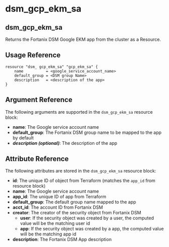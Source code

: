 # dsm\_gcp\_ekm\_sa

## dsm\_gcp\_ekm\_sa

Returns the Fortanix DSM Google EKM app from the cluster as a Resource.

## Usage Reference

```
resource "dsm_ gcp_ekm_sa" "gcp_ekm_sa" {
    name          = <google_service_account_name> 
    default_group = <DSM group Name> 
    description   = <description of the app>
}
```

## Argument Reference

The following arguments are supported in the `dsm_gcp_ekm_sa` resource block:

* **name**: The Google service account name
* **default\_group**: The Fortanix DSM group name to be mapped to the app by default 
* _**description (optional)**_: The description of the app 

## Attribute Reference

The following attributes are stored in the `dsm_gcp_ekm_sa` resource block:

* **id**: The unique ID of object from Terraform (matches the `app_id` from resource block)
* **name**: The Google service account name
* **app\_id**: The unique ID of app from Terraform
* **default\_group**: The default group name mapped to the app
* **acct\_id**: The account ID from Fortanix DSM
* **creator**: The creator of the security object from Fortanix DSM
  * **user**: If the security object was created by a user, the computed value will be the matching user id
  * **app**: If the security object was created by a app, the computed value will be the matching app id
* **description**: The Fortanix DSM App description
